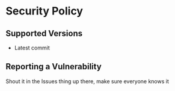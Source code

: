 # Security Policy

## Supported Versions

* Latest commit

## Reporting a Vulnerability

Shout it in the Issues thing up there, make sure everyone knows it
